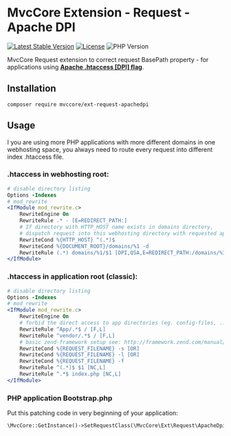# MvcCore Extension - Request - Apache DPI

[![Latest Stable Version](https://img.shields.io/badge/Stable-v4.2.0-brightgreen.svg?style=plastic)](https://github.com/mvccore/ext-request-apachedpi/releases)
[![License](https://img.shields.io/badge/Licence-BSD-brightgreen.svg?style=plastic)](https://mvccore.github.io/docs/mvccore/4.0.0/LICENCE.md)
![PHP Version](https://img.shields.io/badge/PHP->=5.3-brightgreen.svg?style=plastic)

MvcCore Request extension to correct request BasePath property  - for applications using [**Apache .htaccess [DPI] flag**](https://httpd.apache.org/docs/trunk/rewrite/flags.html#flag_dpi).

## Installation
```shell
composer require mvccore/ext-request-apachedpi
```

## Usage
I you are using more PHP applications with more different domains in one webhosting space,
you always need to route every request into different index .htaccess file.

### .htaccess in webhosting root:
```apache
# disable directory listing
Options -Indexes
# mod_rewrite
<IfModule mod_rewrite.c>
	RewriteEngine On
	RewriteRule .* - [E=REDIRECT_PATH:]
	# If directory with HTTP_HOST name exists in domains directory, 
	# dispatch request into this webhosting directory with requested application:
	RewriteCond %{HTTP_HOST} ^(.*)$
	RewriteCond %{DOCUMENT_ROOT}/domains/%1 -d
	RewriteRule (.*) domains/%1/$1 [DPI,QSA,E=REDIRECT_PATH:/domains/%1,L]
</IfModule>
```

### .htaccess in application root (classic):
```apache
# disable directory listing
Options -Indexes
# mod_rewrite
<IfModule mod_rewrite.c>
	RewriteEngine On
	# forbid the direct access to app directories (eg. config-files, ...)
	RewriteRule ^App/.*$ / [F,L]
	RewriteRule ^vendor/.*$ / [F,L]
	# basic zend-framework setup see: http://framework.zend.com/manual/en/zend.controller.html
	RewriteCond %{REQUEST_FILENAME} -s [OR]
	RewriteCond %{REQUEST_FILENAME} -l [OR]
	RewriteCond %{REQUEST_FILENAME} -f
	RewriteRule ^(.*)$ $1 [NC,L]
	RewriteRule ^.*$ index.php [NC,L]
</IfModule>
```

### PHP application Bootstrap.php
Put this patching code in very beginning of your application:
```php
\MvcCore::GetInstance()->SetRequestClass(\MvcCore\Ext\Request\ApacheDpi::class);
```
